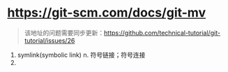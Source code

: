 # https://git-scm.com/docs/git-mv
> 该地址的问题需要同步更新：https://github.com/technical-tutorial/git-tutorial/issues/26

1. symlink(symbolic link) n. 符号链接；符号连接
2. 
